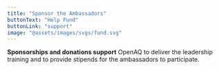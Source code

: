 ```yaml
---
title: "Sponsor the Ambassadors"
buttonText: "Help Fund"
buttonLink: "support"
image: "@assets/images/svgs/fund.svg"
---
```


**Sponsorships and donations support** OpenAQ to deliver the leadership training and to provide stipends for the ambassadors to participate.
